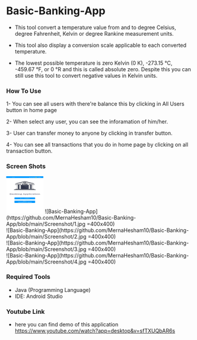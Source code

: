 # Basic-Banking-App
- This tool convert a temperature value from and to degree Celsius, degree Fahrenheit, Kelvin or degree Rankine measurement units.

- This tool also display a conversion scale applicable to each converted temperature.

- The lowest possible temperature is zero Kelvin (0 K), -273.15 °C, -459.67 °F, or 0 °R and this is called absolute zero. Despite this you can still use this tool to convert negative values in Kelvin units.

### How To Use
1- You can see all users with there're balance this by clicking in All Users button in home page

2- When select any user, you can see the inforamation of him/her.

3- User can transfer money to anyone by clicking in transfer button. 

4- You can see all transactions that you do in home page by clicking on all transaction button.

### Screen Shots
<img src="https://github.com/MernaHesham10/Basic-Banking-App/blob/main/Screenshot/1.jpg" width="100" height="100">
![Basic-Banking-App](https://github.com/MernaHesham10/Basic-Banking-App/blob/main/Screenshot/1.jpg =400x400)
<br>
![Basic-Banking-App](https://github.com/MernaHesham10/Basic-Banking-App/blob/main/Screenshot/2.jpg =400x400)
<br>
![Basic-Banking-App](https://github.com/MernaHesham10/Basic-Banking-App/blob/main/Screenshot/3.jpg =400x400)
<br>
![Basic-Banking-App](https://github.com/MernaHesham10/Basic-Banking-App/blob/main/Screenshot/4.jpg =400x400)

### Required Tools
- Java (Programming Language)
- IDE: Android Studio

### Youtube Link
- here you can find demo of this application https://www.youtube.com/watch?app=desktop&v=sfTXUQbAR6s
    
